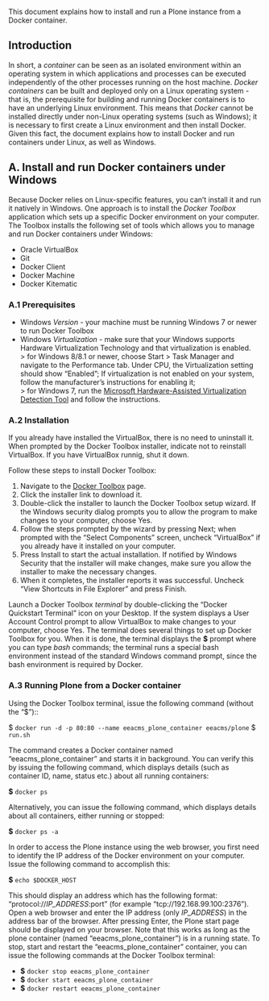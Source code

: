 This document explains how to install and run a Plone instance from a Docker container.

## Introduction ##

  In short, a *container* can be seen as an isolated environment within an operating system in which applications and processes can be executed independently of the other processes running on the host machine.
*Docker containers* can be built and deployed only on a Linux operating system - that is, the prerequisite for building and running Docker containers is to have an underlying Linux environment. This means that *Docker* cannot be installed directly under non-Linux operating systems (such as Windows); it is necessary to first create a Linux environment and then install Docker. Given this fact, the document explains how to install Docker and run containers under Linux, as well as Windows.

## A. Install and run Docker containers under Windows ##

Because Docker relies on Linux-specific features, you can’t install it and run it natively in Windows. One approach is to install the *Docker Toolbox* application which sets up a specific Docker environment on your computer. The Toolbox installs the following set of tools which allows you to manage and run Docker containers under Windows:

- Oracle VirtualBox
- Git
- Docker Client
- Docker Machine
- Docker Kitematic

### A.1 Prerequisites ###

- Windows *Version* - your machine must be running Windows 7 or newer to run Docker Toolbox
- Windows *Virtualization* - make sure that your Windows supports Hardware Virtualization Technology and that virtualization is enabled.  
\> for Windows 8/8.1 or newer, choose Start > Task Manager and navigate to the Performance tab. Under CPU, the Virtualization setting should show “Enabled”; If virtualization is not enabled on your system, follow the manufacturer’s instructions for enabling it;  
\> for Windows 7, run the [Microsoft Hardware-Assisted Virtualization Detection Tool](http://www.microsoft.com/en-us/download/details.aspx?id=592 "Microsoft Hardware-Assisted Virtualization Detection Tool") and follow the instructions.

### A.2 Installation ###

If you already have installed the VirtualBox, there is no need to uninstall it. When prompted by the Docker Toolbox installer, indicate not to reinstall VirtualBox. If you have VirtualBox runnig, shut it down.
  
Follow these steps to install Docker Toolbox:

1. Navigate to the [Docker Toolbox](https://www.docker.com/toolbox "Docker Toolbox") page.
2. Click the installer link to download it.
3. Double-click the installer to launch the Docker Toolbox setup wizard. If the Windows security dialog prompts you to allow the program to make changes to your computer, choose Yes.
4. Follow the steps prompted by the wizard by pressing Next; when prompted with the “Select Components” screen, uncheck “VirtualBox” if you already have it installed on your computer.
5. Press Install to start the actual installation. If notified by Windows Security that the installer will make changes, make sure you allow the installer to make the necessary changes.
6. When it completes, the installer reports it was successful. Uncheck “View Shortcuts in File Explorer” and press Finish.

Launch a Docker Toolbox *terminal* by double-clicking the “Docker Quickstart Terminal” icon on your Desktop. If the system displays a User Account Control prompt to allow VirtualBox to make changes to your computer, choose Yes.
The terminal does several things to set up Docker Toolbox for you. When it is done, the terminal displays the **$** prompt where you can type *bash* commands; the terminal runs a special bash environment instead of the standard Windows command prompt, since the bash environment is required by Docker.

### A.3 Running Plone from a Docker container ###

Using the Docker Toolbox terminal, issue the following command (without the “$”)::

  $ `docker run -d -p 80:80 --name eeacms_plone_container eeacms/plone`
  $ `run.sh`

The command creates a Docker container named “eeacms_plone_container” and starts it in background. You can verify this by issuing the following command, which displays details (such as container ID, name, status etc.) about all running containers:

**$** `docker ps`

Alternatively, you can issue the following command, which displays details about all containers, either running or stopped:

**$** `docker ps -a`

In order to access the Plone instance using the web browser, you first need to identify the IP address of the Docker environment on your computer. Issue the following command to accomplish this:

**$** `echo $DOCKER_HOST`

This should display an address which has the following format: “protocol://*IP_ADDRESS*:port” (for example “tcp://192.168.99.100:2376”). Open a web browser and enter the IP address (only *IP_ADDRESS*) in the address bar of the browser. After pressing Enter, the Plone start page should be displayed on your browser. Note that this works as long as the plone container (named “eeacms_plone_container”) is in a running state.
To stop, start and restart the “eeacms_plone_container” container, you can issue the following commands at the Docker Toolbox terminal:

- **$** `docker stop eeacms_plone_container`
- **$** `docker start eeacms_plone_container`
- **$** `docker restart eeacms_plone_container`

